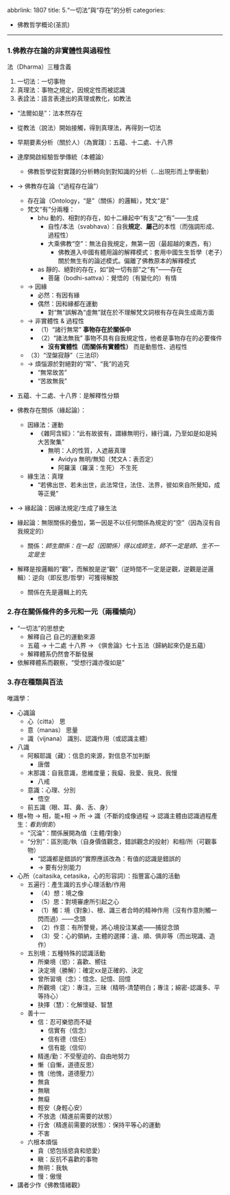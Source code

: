 abbrlink: 1807
title: 5.“一切法”與“存在”的分析
categories:
  - 佛教哲学概论(圣凯)
---
### 1.佛教存在論的非實體性與過程性

法（Dharma）三種含義

1. 一切法：一切事物
2. 真理法：事物之規定，因規定性而被認識
3. 表詮法：語言表達出的真理或教化，如教法

- “法爾如是”：法本然存在
- 從教法（說法）開始接觸，得到真理法，再得到一切法
- 早期要素分析（關於人）（為實踐）：五蘊、十二處、十八界
- 達摩開啟經驗哲學傳統（本體論）
	- 佛教哲學從對實踐的分析轉向到對知識的分析（…出現形而上學衝動）
- → 佛教存在論（“過程存在論”）
	- 存在論（Ontology，“是”（關係）的邏輯），梵文“是”
	- 梵文“有”分兩種：
		- bhu 動的、相對的存在，如十二緣起中“有支”之“有”——生成
			- 自性/本法（svabhava）：自我**規定**、**屬己**的本性（而強調形成、過程性）
			- 大乘佛教“空”：無法自我規定，無第一因（最超越的東西，有）
				- 佛教進入中國有體用論的解釋模式：套用中國生生哲學（老子）關於無生有的論述模式。偏離了佛教原本的解釋模式
		- as 靜的、絕對的存在，如“說一切有部”之“有”——存在
			- 菩薩（bodhi-sattva）：覺悟的（有變化的）有情
	- → 因緣
		- 必然：有因有緣
		- 偶然：因和緣都在運動
			- 對“無”誤解為“虛無”就在於不理解梵文詞根有存在與生成兩方面
	- → 非實體性 & 過程性
		- （1）“諸行無常” **事物存在於關係中**
		- （2）“諸法無我” 事物不具有自我規定性，他者是事物存在的必要條件
			- **沒有實體性（而關係有實體性）** 而是動態性、過程性
	- （3）“涅槃寂靜”（三法印）
	- → 煩惱源於對絕對的“常”、“我”的追究
		- “無常故苦”
		- “苦故無我”
- 五蘊、十二處、十八界：是解釋性分類

- 佛教存在關係（緣起論）：
	- 因緣法：運動
		- 《雜阿含經》：“此有故彼有，謂緣無明行，緣行識，乃至如是如是純大苦聚集”
			- 無明：人的性質，人遮蔽真理
				- Avidya 無明/無知（梵文A：表否定）
				- 阿羅漢（羅漢：生死） 不生死
	- 緣生法：真理
		- “若佛出世、若未出世，此法常住，法住、法界，彼如來自所覺知，成等正覺”
- → 緣起論：因緣法規定/生成了緣生法
- 緣起論：無限關係的疊加，第一因是不以任何關係為規定的“空”（因為沒有自我規定的）
	- 關係：*師生關係：在一起（因關係）得以成師生，師不一定是師、生不一定是生*
- 解釋是按邏輯的“觀”，而解脫是逆“觀”（逆時間不一定是逆觀，逆觀是逆邏輯）：逆向（即反思/哲學）可獲得解脫
	- 關係在先是邏輯上的先

### 2.存在關係條件的多元和一元（兩種傾向）

- “一切法”的思想史
	- 解釋自己 自己的運動來源
	- 五蘊 → 十二處 十八界 → 《俱舍論》七十五法（歸納起來仍是五蘊）
	- 解釋體系仍然會不斷發展
- 依解釋體系而觀察，“受想行識亦復如是”

### 3.存在種類與百法

唯識學：

- 心識論
	- 心（citta） 思
	- 意（manas） 思量
	- 識（vijnana） 識別、認識作用（或認識主體）
- 八識
	- 阿賴耶識（藏）：信息的來源，對信息不加判斷
		- 唐僧
	- 末那識：自我意識，思維度量；我癡、我愛、我見、我慢
		- 八戒
	- 意識：心理、分別
		- 悟空
	- 前五識（眼、耳、鼻、舌、身）
- 根+物 → 相，能+相 → 所 → 識（不斷的成像過程 → 認識主體由認識過程產生：*看到倒影*）
	- “沉淪”：關係展開為值（主體/對象）
	- “分別”：區別能/執（自身價值觀念，錯誤觀念的投射）和相/所（可觀事物）
		- “認識都是錯誤的”實際應該改為：有值的認識是錯誤的
		- → 要有分別能力
- 心所（caitasika, cetasika，心的形容詞）：指豐富心識的活動
	- 五遍行：產生識的五步心理活動/作用
		- （4）想：境之像
		- （5）思：對境審慮所引起之心
		- （1）觸：境（對象）、根、識三者合時的精神作用（沒有作意則觸一閃而過）——念頭
		- （2）作意：有所警覺，將心境投注某處——捕捉念頭
		- （3）受：心的領納，主體的選擇：違、順、俱非等（而出現識、造作）
	- 五別境：五種特殊的認識活動
		- 所樂境（慾）：喜歡、嚮往
		- 決定境（勝解）：確定xx是正確的、決定
		- 曾所習境（念）：憶念、記憶、回憶
		- 所觀境（定）：專注，三昧（精明-清楚明白；專注；綿密-認識多、平等持心）
		- 抉擇（慧）：化解懷疑、智慧
	- 善十一
		- 信：忍可樂慾而不疑
			- 信實有（信念）
			- 信有德（信任）
			- 信有能（信仰）
		- 精進/勤：不受壓迫的、自由地努力
		- 慚（自慚，道德反思）
		- 愧（他愧，道德壓力）
		- 無貪
		- 無瞋
		- 無癡
		- 輕安（身輕心安）
		- 不放逸（精進前需要的狀態）
		- 行舍（精進前需要的狀態）：保持平等心的運動
		- 不害
	- 六根本煩惱
		- 貪（慾包括慾貪和慾愛）
		- 瞋：反抗不喜歡的事物
		- 無明：我執
		- 慢：傲慢
- 講者少作《佛教情緒觀》